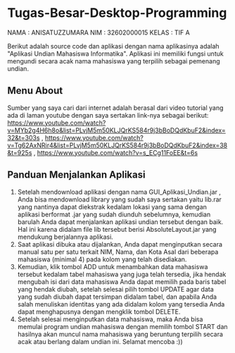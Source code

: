 # Tugas-Besar-Desktop-Programming
NAMA  : ANISATUZZUMARA
NIM   : 32602000015
KELAS : TIF A

Berikut adalah source code dan aplikasi dengan nama aplikasinya adalah "Aplikasi Undian Mahasiswa Informatika". Aplikasi ini memiliki fungsi untuk mengundi secara acak nama mahasiswa yang terpilih sebagai pemenang undian.

## Menu About
Sumber yang saya cari dari internet adalah berasal dari video tutorial yang ada di laman youtube dengan saya sertakan link-nya sebagai berikut:
https://www.youtube.com/watch?v=MYb2g4H6h8o&list=PLvjM5m50KLJQrKS584r9j3bBoDQdKbuF2&index=32&t=303s , https://www.youtube.com/watch?v=Tg62AxNRir4&list=PLvjM5m50KLJQrKS584r9j3bBoDQdKbuF2&index=38&t=925s , https://www.youtube.com/watch?v=s_ECg11FoEE&t=6s

## Panduan Menjalankan Aplikasi
1) Setelah mendownload aplikasi dengan nama GUI_Aplikasi_Undian.jar , Anda bisa mendownload library yang sudah saya sertakan yaitu lib.rar yang nantinya dapat            diekstrak kedalam lokasi yang sama dengan aplikasi berformat .jar yang sudah diunduh sebelumnya, kemudian barulah Anda dapat menjalankan aplikasi undian tersebut      dengan baik. Hal ini karena didalam file lib tersebut berisi AbsoluteLayout.jar yang mendukung berjalannya aplikasi.
2) Saat aplikasi dibuka atau dijalankan, Anda dapat menginputkan secara manual satu per satu terkait NIM, Nama, dan Kota Asal dari beberapa mahasiswa (minimal 4)          pada kolom yang telah disediakan.
3) Kemudian, klik tombol ADD untuk menambahkan data mahasiswa tersebut kedalam tabel mahasiswa yang juga telah tersedia, jika hendak mengubah isi dari data mahasiswa      Anda dapat memilih pada baris tabel yang hendak diubah, setelah selesai pilih tombol UPDATE agar data yang sudah diubah dapat tersimpan didalam tabel, dan apabila      Anda salah menuliskan identitas yang ada didalam kolom yang tersedia Anda dapat menghapusnya dengan mengklik tombol DELETE.
4) Setelah selesai menginputkan data mahasiswa, maka Anda bisa memulai program undian mahasiswa dengan memilih tombol START dan hasilnya akan muncul nama mahasiswa        yang beruntung terpilih secara acak atau berlang dalam undian ini. Selamat mencoba :))

